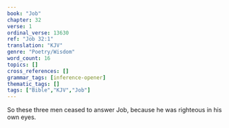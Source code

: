 ```yaml
---
book: "Job"
chapter: 32
verse: 1
ordinal_verse: 13630
ref: "Job 32:1"
translation: "KJV"
genre: "Poetry/Wisdom"
word_count: 16
topics: []
cross_references: []
grammar_tags: [inference-opener]
thematic_tags: []
tags: ["Bible","KJV","Job"]
---
```

So these three men ceased to answer Job, because he was righteous in his own eyes.
